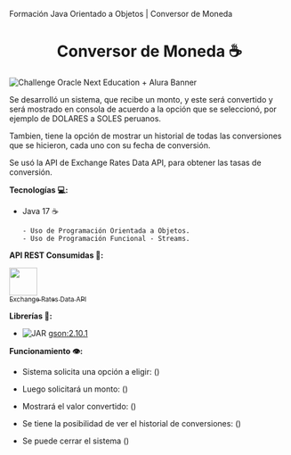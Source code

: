 Formación Java Orientado a Objetos | Conversor de Moneda

<h1 align="center">Conversor de Moneda ☕</h1>

![Challenge Oracle Next Education + Alura Banner]()

Se desarrolló un sistema, que recibe un monto, y este será convertido y será mostrado en consola de acuerdo a la opción que se seleccionó, por ejemplo de DOLARES a SOLES peruanos.

Tambien, tiene la opción de mostrar un historial de todas las conversiones que se hicieron, cada uno con su fecha de conversión.

Se usó la API de Exchange Rates Data API, para obtener las tasas de conversión.

**Tecnologías 💻:**

   - Java 17 ☕

         - Uso de Programación Orientada a Objetos.
         - Uso de Programación Funcional - Streams.
		 
  
  **API REST Consumidas :currency_exchange::**

[<img src="https://www.exchangerate-api.com/img/hr-logo-2022-ldpi-rc.png" width=50><br><sub>Exchange Rates Data API</sub>](https://www.exchangerate-api.com/)  



**Librerías 📖:**
   
   - ![JAR](https://img.shields.io/badge/gson:2.10.1-JAR-blue) <a href="https://search.maven.org/artifact/com.google.code.gson/gson/2.10.1/jar">gson:2.10.1</a>


**Funcionamiento 👁️:**
   - Sistema solicita una opción a eligir:
	()

   - Luego solicitará un monto:
	()
	
   - Mostrará el valor convertido:
    ()   
   - Se tiene la posibilidad de ver el historial de conversiones:
    ()
	
   - Se puede cerrar el sistema
    ()




